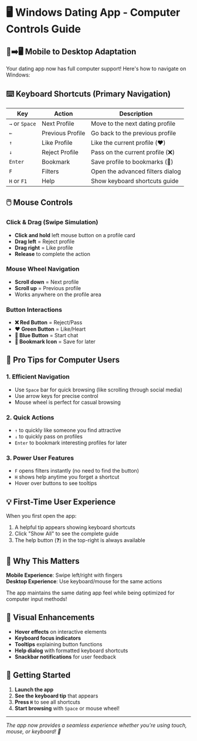 # 🖥️ Windows Dating App - Computer Controls Guide

## 📱➡️🖥️ Mobile to Desktop Adaptation

Your dating app now has full computer support! Here's how to navigate on Windows:

## ⌨️ Keyboard Shortcuts (Primary Navigation)

| Key | Action | Description |
|-----|--------|-------------|
| `→` or `Space` | Next Profile | Move to the next dating profile |
| `←` | Previous Profile | Go back to the previous profile |
| `↑` | Like Profile | Like the current profile (❤️) |
| `↓` | Reject Profile | Pass on the current profile (❌) |
| `Enter` | Bookmark | Save profile to bookmarks (🔖) |
| `F` | Filters | Open the advanced filters dialog |
| `H` or `F1` | Help | Show keyboard shortcuts guide |

## 🖱️ Mouse Controls

### Click & Drag (Swipe Simulation)
- **Click and hold** left mouse button on a profile card
- **Drag left** = Reject profile
- **Drag right** = Like profile
- **Release** to complete the action

### Mouse Wheel Navigation
- **Scroll down** = Next profile
- **Scroll up** = Previous profile
- Works anywhere on the profile area

### Button Interactions
- **❌ Red Button** = Reject/Pass
- **❤️ Green Button** = Like/Heart  
- **💬 Blue Button** = Start chat
- **🔖 Bookmark Icon** = Save for later

## 🎯 Pro Tips for Computer Users

### 1. **Efficient Navigation**
- Use `Space` bar for quick browsing (like scrolling through social media)
- Use arrow keys for precise control
- Mouse wheel is perfect for casual browsing

### 2. **Quick Actions**
- `↑` to quickly like someone you find attractive
- `↓` to quickly pass on profiles
- `Enter` to bookmark interesting profiles for later

### 3. **Power User Features**
- `F` opens filters instantly (no need to find the button)
- `H` shows help anytime you forget a shortcut
- Hover over buttons to see tooltips

## 💡 First-Time User Experience

When you first open the app:
1. A helpful tip appears showing keyboard shortcuts
2. Click "Show All" to see the complete guide
3. The help button (❓) in the top-right is always available

## 🔄 Why This Matters

**Mobile Experience**: Swipe left/right with fingers  
**Desktop Experience**: Use keyboard/mouse for the same actions  

The app maintains the same dating app feel while being optimized for computer input methods!

## 🎨 Visual Enhancements

- **Hover effects** on interactive elements
- **Keyboard focus indicators** 
- **Tooltips** explaining button functions
- **Help dialog** with formatted keyboard shortcuts
- **Snackbar notifications** for user feedback

## 🚀 Getting Started

1. **Launch the app**
2. **See the keyboard tip** that appears
3. **Press `H`** to see all shortcuts
4. **Start browsing** with `Space` or mouse wheel!

---

*The app now provides a seamless experience whether you're using touch, mouse, or keyboard! 🎉*
